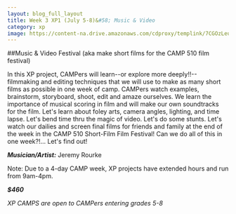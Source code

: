 ```yaml
---
layout: blog_full_layout
title: Week 3 XP1 (July 5-8)&#58; Music & Video
category: xp
image: https://content-na.drive.amazonaws.com/cdproxy/templink/7CGOzLeuOrqSuaMZxFUm7ODQ6TrNTO727FOhT6C1RVQLAYspN/alt/thumb?viewBox=1366
---
```


##Music & Video Festival
(aka make short films for the CAMP 510 film festival)

In this XP project, CAMPers will learn--or explore more deeply!!--filmmaking and editing techniques that we will use to make as many short films as possible in one week of camp. CAMPers watch examples, brainstorm, storyboard, shoot, edit and amaze ourselves. We learn the importance of musical scoring in film and will make our own soundtracks for the film. Let's learn about foley arts, camera angles, lighting, and time lapse. Let's bend time thru the magic of video. Let's do some stunts. Let's watch our dailies and screen final films for friends and family at the end of the week in the CAMP 510 Short-Film Film Festival! Can we do all of this in one week?!... Let's find out! 


**_Musician/Artist:_** Jeremy Rourke

Note: Due to a 4-day CAMP week, XP projects have extended hours and run from 9am-4pm.

**_$460_**

*XP CAMPS are open to CAMPers entering grades 5-8*
